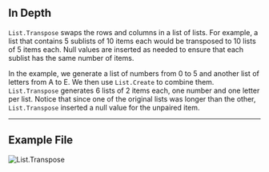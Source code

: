 ## In Depth
`List.Transpose` swaps the rows and columns in a list of lists. For example, a list that contains 5 sublists of 10 items each would be transposed to 10 lists of 5 items each. Null values are inserted as needed to ensure that each sublist has the same number of items.

In the example, we generate a list of numbers from 0 to 5 and another list of letters from A to E. We then use `List.Create` to combine them. `List.Transpose` generates 6 lists of 2 items each, one number and one letter per list. Notice that since one of the original lists was longer than the other, `List.Transpose` inserted a null value for the unpaired item.
___
## Example File

![List.Transpose](./DSCore.List.Transpose_img.jpg)
